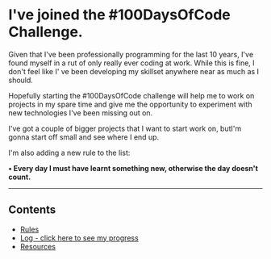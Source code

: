 # I've joined the #100DaysOfCode Challenge.

Given that I've been professionally programming for the last 10 years, I've found myself in a rut of only really ever coding at work. While this is fine, I don't feel like I' ve been developing my skillset anywhere near as much as I should.

Hopefully starting the #100DaysOfCode challenge will help me to work on projects in my spare time and give me the opportunity to experiment with new technologies I've been missing out on.

I've got a couple of bigger projects that I want to start work on, butI'm gonna start off small and see where I end up.

I'm also adding a new rule to the list:

**• Every day I must have learnt something new, otherwise the day doesn't count.**

---


## Contents
* [Rules](rules.md)
* [Log - click here to see my progress](log.md)
* [Resources](resources.md)
